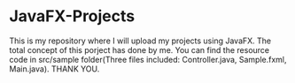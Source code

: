 # JavaFX-Projects
This is my repository where I will upload my projects using JavaFX.
The total concept of this porject has done by me. You can find the resource code in src/sample folder(Three files included: Controller.java, Sample.fxml, Main.java). THANK YOU. 
